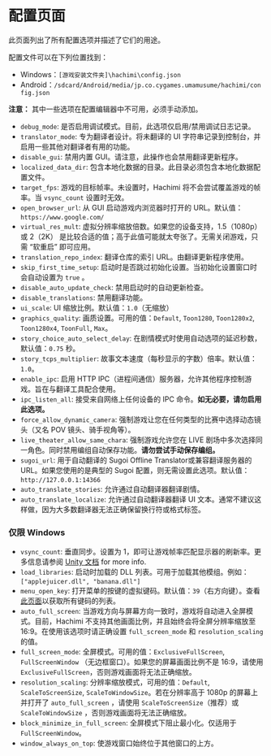 # 配置页面

此页面列出了所有配置选项并描述了它们的用途。

配置文件可以在下列位置找到：
- Windows：`[游戏安装文件夹]\hachimi\config.json`
- Android：`/sdcard/Android/media/jp.co.cygames.umamusume/hachimi/config.json`

**注意：** 其中一些选项在配置编辑器中不可用，必须手动添加。

- `debug_mode`: 是否启用调试模式。目前，此选项仅启用/禁用调试日志记录。
- `translator_mode`: 专为翻译者设计。将未翻译的 UI 字符串记录到控制台，并启用一些其他对翻译者有用的功能。
- `disable_gui`: 禁用内置 GUI。请注意，此操作也会禁用翻译更新程序。
- `localized_data_dir`: 包含本地化数据的目录。此目录必须包含本地化数据配置文件。
- `target_fps`: 游戏的目标帧率。未设置时，Hachimi 将不会尝试覆盖游戏的帧率。当 `vsync_count` 设置时无效。
- `open_browser_url`: 从 GUI 启动游戏内浏览器时打开的 URL。默认值：`https://www.google.com/`
- `virtual_res_mult`: 虚拟分辨率缩放倍数。如果您的设备支持，1.5（1080p） 或 2（2K） 是比较合适的值；高于此值可能就太夸张了。无需关闭游戏，只需 “软重启” 即可应用。
- `translation_repo_index`: 翻译仓库的索引 URL。由翻译更新程序使用。
- `skip_first_time_setup`: 启动时是否跳过初始化设置。当初始化设置窗口时会自动设置为 `true` 。
- `disable_auto_update_check`: 禁用启动时的自动更新检查。
- `disable_translations`: 禁用翻译功能。
- `ui_scale`: UI 缩放比例。默认值：`1.0`（无缩放）
- `graphics_quality`: 画质设置。可用的值：`Default`, `Toon1280`, `Toon1280x2`, `Toon1280x4`, `ToonFull`, `Max`。
- `story_choice_auto_select_delay`: 在剧情模式时使用自动选项的延迟秒数，默认值：`0.75` 秒。
- `story_tcps_multiplier`: 故事文本速度（每秒显示的字数）倍率。默认值：`1.0`。
- `enable_ipc`: 启用 HTTP IPC（进程间通信）服务器，允许其他程序控制游戏。旨在与翻译工具配合使用。
- `ipc_listen_all`: 接受来自网络上任何设备的 IPC 命令。**如无必要，请勿启用此选项。**
- `force_allow_dynamic_camera`: 强制游戏让您在任何类型的比赛中选择动态镜头（又名 POV 镜头、骑手视角等）。
- `live_theater_allow_same_chara`: 强制游戏允许您在 LIVE 剧场中多次选择同一角色。同时禁用编组自动保存功能。**请勿尝试手动保存编组。**
- `sugoi_url`: 用于自动翻译的 Sugoi Offline Translator或兼容翻译服务器的 URL。如果您使用的是典型的 Sugoi 配置，则无需设置此选项。默认值：`http://127.0.0.1:14366`
- `auto_translate_stories`: 允许通过自动翻译器翻译剧情。
- `auto_translate_localize`: 允许通过自动翻译器翻译 UI 文本。通常不建议这样做，因为大多数翻译器无法正确保留换行符或格式标签。

### 仅限 Windows
- `vsync_count`: 垂直同步。设置为 1，即可让游戏帧率匹配显示器的刷新率。更多信息请参阅 [Unity 文档](https://docs.unity3d.com/ScriptReference/QualitySettings-vSyncCount.html) for more info.
- `load_libraries`: 启动时加载的 DLL 列表。可用于加载其他模组。例如：`["applejuicer.dll", "banana.dll"]`
- `menu_open_key`: 打开菜单的按键的虚拟键码。默认值：`39`（右方向键）。查看[此页面](https://cherrytree.at/misc/vk.htm)以获取所有键码的列表。
- `auto_full_screen`: 当游戏方向与屏幕方向一致时，游戏将自动进入全屏模式。目前，Hachimi 不支持其他画面比例，并且始终会将全屏分辨率缩放至 16:9。在使用该选项时请正确设置 `full_screen_mode` 和 `resolution_scaling`的值。
- `full_screen_mode`: 全屏模式。可用的值：`ExclusiveFullScreen`, `FullScreenWindow` （无边框窗口）。如果您的屏幕画面比例不是 16:9，请使用 `ExclusiveFullScreen`，否则游戏画面将无法正确缩放。
- `resolution_scaling`: 分辨率缩放模式，可用的值：`Default`, `ScaleToScreenSize`, `ScaleToWindowSize`。若在分辨率高于 1080p 的屏幕上并打开了 `auto_full_screen` ，请使用 `ScaleToScreenSize`（推荐）或 `ScaleToWindowSize` ，否则游戏画面将无法正确缩放。
- `block_minimize_in_full_screen`: 全屏模式下阻止最小化。仅适用于 `FullScreenWindow`。
- `window_always_on_top`: 使游戏窗口始终位于其他窗口的上方。